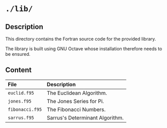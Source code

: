 <!------------------------------------------------------------------------------
--
-- Copyright (C) 2022 Kevin Matthes
--
-- This program is free software; you can redistribute it and/or modify
-- it under the terms of the GNU General Public License as published by
-- the Free Software Foundation; either version 2 of the License, or
-- (at your option) any later version.
--
-- This program is distributed in the hope that it will be useful,
-- but WITHOUT ANY WARRANTY; without even the implied warranty of
-- MERCHANTABILITY or FITNESS FOR A PARTICULAR PURPOSE.  See the
-- GNU General Public License for more details.
--
-- You should have received a copy of the GNU General Public License along
-- with this program; if not, write to the Free Software Foundation, Inc.,
-- 51 Franklin Street, Fifth Floor, Boston, MA 02110-1301 USA.
--
----
--
--  FILE
--      README.md
--
--  BRIEF
--      Important information regarding this project.
--
--  AUTHOR
--      Kevin Matthes
--
--  COPYRIGHT
--      (C) 2022 Kevin Matthes.
--      This file is licensed GPL 2 as of June 1991.
--
--  DATE
--      2022
--
--  NOTE
--      See `LICENSE' for full license.
--
------------------------------------------------------------------------------->

# `./lib/`

## Description

This directory contains the Fortran source code for the provided library.

The library is built using GNU Octave whose installation therefore needs to be
ensured.

## Content

| File              | Description                                   |
|:------------------|:----------------------------------------------|
| `euclid.f95`      | The Euclidean Algorithm.                      |
| `jones.f95`       | The Jones Series for Pi.                      |
| `fibonacci.f95`   | The Fibonacci Numbers.                        |
| `sarrus.f95`      | Sarrus's Determinant Algorithm.               |

<!----------------------------------------------------------------------------->
